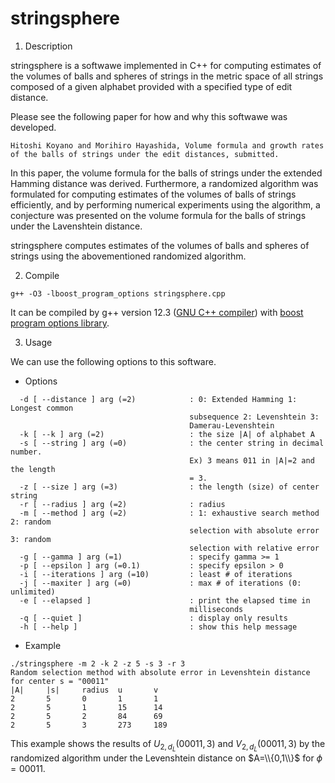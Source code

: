 # stringsphere

1. Description

stringsphere is a softwawe implemented in C++ for computing estimates of the volumes of balls and spheres of strings in the metric space of all strings composed of a given alphabet provided with a specified type of edit distance.

Please see the following paper for how and why this softwawe was developed.

```
Hitoshi Koyano and Morihiro Hayashida, Volume formula and growth rates of the balls of strings under the edit distances, submitted.
```

In this paper, the volume formula for the balls of strings under the extended Hamming distance was derived. 
Furthermore, a randomized algorithm was formulated for computing estimates of the volumes of balls of strings efficiently, and by performing numerical experiments using the algorithm, a conjecture was presented on the volume formula for the balls of strings under the Lavenshtein distance.

stringsphere computes estimates of the volumes of balls and spheres of strings using the abovementioned randomized algorithm.

2. Compile

```
g++ -O3 -lboost_program_options stringsphere.cpp
```

It can be compiled by g++ version 12.3 ([GNU C++ compiler](https://gcc.gnu.org)) with [boost program options library](https://www.boost.org).

3. Usage

We can use the following options to this software.

 - Options

```
  -d [ --distance ] arg (=2)            : 0: Extended Hamming 1: Longest common
                                        subsequence 2: Levenshtein 3:
                                        Damerau-Levenshtein
  -k [ --k ] arg (=2)                   : the size |A| of alphabet A
  -s [ --string ] arg (=0)              : the center string in decimal number.
                                        Ex) 3 means 011 in |A|=2 and the length
                                        = 3.
  -z [ --size ] arg (=3)                : the length (size) of center string
  -r [ --radius ] arg (=2)              : radius
  -m [ --method ] arg (=2)              : 1: exhaustive search method 2: random
                                        selection with absolute error 3: random
                                        selection with relative error
  -g [ --gamma ] arg (=1)               : specify gamma >= 1
  -p [ --epsilon ] arg (=0.1)           : specify epsilon > 0
  -i [ --iterations ] arg (=10)         : least # of iterations
  -j [ --maxiter ] arg (=0)             : max # of iterations (0: unlimited)
  -e [ --elapsed ]                      : print the elapsed time in
                                        milliseconds
  -q [ --quiet ]                        : display only results
  -h [ --help ]                         : show this help message
```

 - Example

```
./stringsphere -m 2 -k 2 -z 5 -s 3 -r 3
Random selection method with absolute error in Levenshtein distance for center s = "00011"
|A|     |s|     radius  u       v
2       5       0       1       1
2       5       1       15      14
2       5       2       84      69
2       5       3       273     189
```

This example shows the results of $U_{2,d_L}(00011,3)$ and $V_{2,d_L}(00011,3)$ by the randomized algorithm under the Levenshtein distance on $A=\\{0,1\\}$ for $\phi=00011$. 

